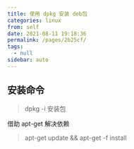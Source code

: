 ```yaml
---
title: 使用 dpkg 安装 deb包
categories: linux
from: self
date: 2021-08-11 19:18:36
permalink: /pages/2b25cf/
tags: 
  - null
sidebar: auto
---
```


## 安装命令 

> dpkg -i 安装包

借助 apt-get 解决依赖

> apt-get update && apt-get -f install 